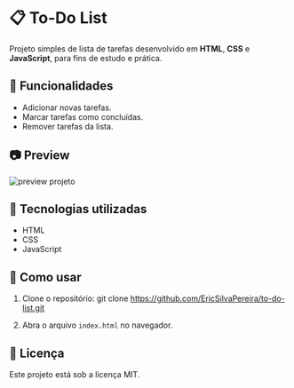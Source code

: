 # 📋 To-Do List

Projeto simples de lista de tarefas desenvolvido em **HTML**, **CSS** e **JavaScript**, para fins de estudo e prática.

## 📌 Funcionalidades

- Adicionar novas tarefas.
- Marcar tarefas como concluídas.
- Remover tarefas da lista.

## 📷 Preview

![preview projeto](image.png)

## 🚀 Tecnologias utilizadas

- HTML
- CSS
- JavaScript

## 📖 Como usar

1. Clone o repositório:
   git clone https://github.com/EricSilvaPereira/to-do-list.git

2. Abra o arquivo `index.html` no navegador.

## 📄 Licença

Este projeto está sob a licença MIT.
